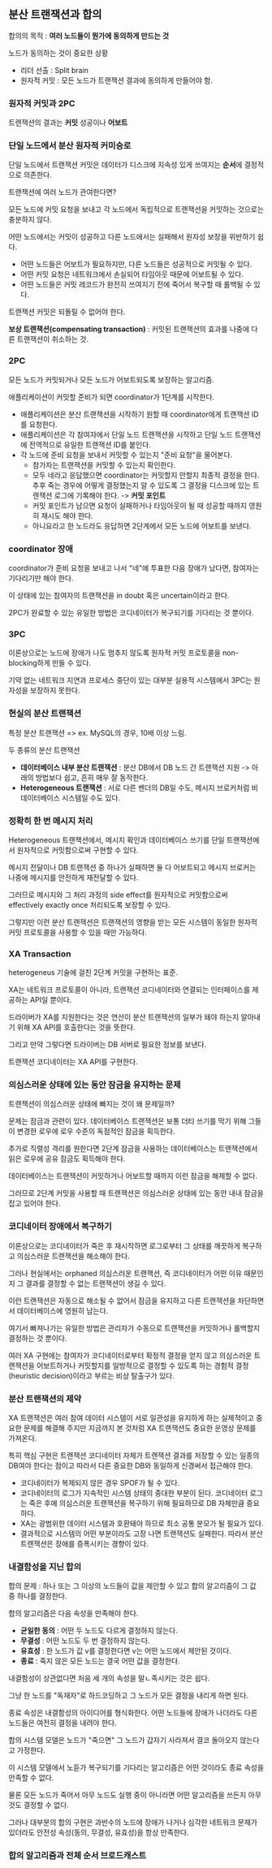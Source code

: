 ## 분산 트랜잭션과 합의

합의의 목적 : **여러 노드들이 뭔가에 동의하게 만드는 것**

노드가 동의하는 것이 중요한 상황
- 리더 선출 : Split brain
- 원자적 커밋 : 모든 노드가 트랜잭션 결과에 동의하게 만들어야 함.

### 원자적 커밋과 2PC

트랜잭션의 결과는 **커밋** 성공이나 **어보트**

### 단일 노드에서 분산 원자적 커미승로

단일 노드에서 트랜잭션 커밋은 데이터가 디스크에 지속성 있게 쓰여지는 **순서**에 결정적으로 의존한다.

트랜잭션에 여러 노드가 관여한다면?

모든 노드에 커밋 요청을 보내고 각 노드에서 독립적으로 트랜잭션을 커밋하는 것으로는 충분하지 않다.

어떤 노드에서는 커밋이 성공하고 다른 노드에서는 실패해서 원자성 보장을 위반하기 쉽다.

- 어떤 노드들은 어보트가 필요하지만, 다른 노드들은 성공적으로 커밋될 수 있다.
- 어떤 커밋 요청은 네트워크에서 손실되어 타임아웃 때문에 어보트될 수 있다.
- 어떤 노드들은 커밋 레코드가 완전히 쓰여지기 전에 죽어서 복구할 때 롤백될 수 있다.

트랜잭션 커밋은 되돌릴 수 없어야 한다.

**보상 트랜잭션(compensating transaction)** : 커밋된 트랜잭션의 효과를 나중에 다른 트랜잭션이 취소하는 것.

### 2PC

모든 노드가 커밋되거나 모든 노드가 어보트되도록 보장하는 알고리즘.

애플리케이션이 커밋할 준비가 되면 coordinator가 1단계를 시작한다.

- 애플리케이션은 분산 트랜잭션을 시작하기 원할 때 coordinator에게 트랜잭션 ID를 요청한다.
- 애플리케이션은 각 참여자에서 단일 노드 트랜잭션을 시작하고 단일 노드 트랜잭션에 전역적으로 유일한 트랜잭션 ID를 붙인다. 
- 각 노드에 준비 요청을 보내서 커밋할 수 있는지 "준비 요청"을 물어본다.
  - 참가자는 트랜잭션을 커밋할 수 있는지 확인한다. 
  - 모두 네라고 응답했으면 coordinator는 커밋할지 안할지 최종적 결정을 한다. 추후 죽는 경우에 어떻게 결정했는지 알 수 있도록 그 결정을 디스크에 있는 트랜잭션 로그에 기록해야 한다. -> **커밋 포인트**
  - 커밋 포인트가 남으면 요청이 실패하거나 타임아웃이 될 때 성공할 때까지 영원히 재시도 해야 한다.
  - 아니요라고 한 노드라도 응답하면 2단계에서 모든 노드에 어보트를 보낸다.

### coordinator 장애

coordinator가 준비 요청을 보내고 나서 "네"에 투표한 다음 장애가 났다면, 참여자는 기다리기만 해야 한다.

이 상태에 있는 참여자의 트랜잭션을 in doubt 혹은 uncertain이라고 한다.

2PC가 완료할 수 있는 유일한 방법은 코디네이터가 복구되기를 기다리는 것 뿐이다.

### 3PC

이론상으로는 노드에 장애가 나도 멈추지 않도록 원자적 커밋 프로토콜을 non-blocking하게 만들 수 있다. 

기약 없는 네트워크 지연과 프로세스 중단이 있는 대부분 실용적 시스템에서 3PC는 원자성을 보장하지 못한다.

### 현실의 분산 트랜잭션

특정 분산 트랜잭션 => ex. MySQL의 경우, 10배 이상 느림.

두 종류의 분산 트랜잭션

- **데이터베이스 내부 분산 트랜잭션** : 분산 DB에서 DB 노드 간 트랜잭션 지원 -> 아래의 방법보다 쉽고, 흔히 매우 잘 동작한다.
- **Heterogeneous 트랜잭션** : 서로 다른 벤더의 DB일 수도, 메시지 브로커처럼 비데이터베이스 시스템일 수도 있다.

### 정확히 한 번 메시지 처리

Heterogeneous 트랜잭션에서, 메시지 확인과 데이터베이스 쓰기를 단일 트랜잭션에서 원자적으로 커밋함으로써 구현할 수 있다.

메시지 전달이나 DB 트랜잭션 중 하나가 실패하면 둘 다 어보트되고 메시지 브로커는 나중에 메시지를 안전하게 재전달할 수 있다.

그러므로 메시지와 그 처리 과정의 side effect를 원자적으로 커밋함으로써 effectively exactly once 처리되도록 보장할 수 있다.

그렇지만 이런 분산 트랜잭션은 트랜잭션의 영향을 받는 모든 시스템이 동일한 원자적 커밋 프로토콜을 사용할 수 있을 때만 가능하다.

### XA Transaction

heterogeneus 기술에 걸친 2단계 커밋을 구현하는 표준.

XA는 네트워크 프로토콜이 아니라, 트랜잭션 코디네이터와 연결되는 인터페이스를 제공하는 API일 뿐이다.

드라이버가 XA를 지원한다는 것은 연산이 분산 트랜잭션의 일부가 돼야 하는지 알아내기 위해 XA API를 호출한다는 것을 뜻한다.

그리고 만약 그렇다면 드라이버는 DB 서버로 필요한 정보를 보낸다.

트랜잭션 코디네이터는 XA API를 구현한다.

### 의심스러운 상태에 있는 동안 잠금을 유지하는 문제

트랜잭션이 의심스러운 상태에 빠지는 것이 왜 문제일까?

문제는 잠금과 관련이 있다. 데이터베이스 트랜잭션은 보통 더티 쓰기를 막기 위해 그들이 변경한 로우에 로우 수준의 독점적인 잠금을 획득한다.

추가로 직렬성 격리를 원한다면 2단계 잠금을 사용하는 데이터베이스는 트랜잭션에서 읽은 로우에 공유 잠금도 획득해야 한다.

데이터베이스는 트랜잭션이 커밋하거나 어보트할 때까지 이런 잠금을 해제할 수 없다.

그러므로 2단계 커밋을 사용할 때 트랜잭션은 의심스러운 상태에 있는 동안 내내 잠금을 잡고 있어야 한다.

### 코디네이터 장애에서 복구하기

이론상으로는 코디네이터가 죽은 후 재시작하면 로그로부터 그 상태를 깨끗하게 복구하고 의심스러운 트랜잭션을 해소해야 한다.

그러나 현실에서는 orphaned 의심스러운 트랜잭션, 즉 코디네이터가 어떤 이유 때문인지 그 결과를 결정할 수 없는 트랜잭션이 생길 수 있다.

이런 트랜잭션은 자동으로 해소될 수 없어서 잠금을 유지하고 다른 트랜잭션을 차단하면서 데이터베이스에 영원히 남는다.

여기서 빠져나가는 유일한 방법은 관리자가 수동으로 트랜잭션을 커밋하거나 롤백할지 결정하는 것 뿐이다.

여러 XA 구현에는 참여자가 코디네이터로부터 확정적 결정을 얻지 않고 의심스러운 트랜잭션을 어보트하거나 커밋할지를 일방적으로 결정할 수 있도록 하는 경험적 결정(heuristic decision)이라고 부르는 비상 탈출구가 있다.

### 분산 트랜잭션의 제약

XA 트랜잭션은 여러 참여 데이터 시스템이 서로 일관성을 유지하게 하는 실제적이고 중요한 문제를 해결해 주지만 지금까지 본 것처럼 XA 트랜잭션도 중요한 운영상 문제를 가져온다.

특히 핵심 구현은 트랜잭션 코디네이터 자체가 트랜잭션 결과를 저장할 수 있는 일종의 DB여야 한다는 점이고 따라서 다른 중요한 DB와 동일하게 신경써서 접근해야 한다.

- 코디네이터가 복제되지 않은 경우 SPOF가 될 수 있다.
- 코디네이터의 로그가 지속적인 시스템 상태의 중대한 부분이 된다. 코디네이터 로그는 죽은 후에 의심스러운 트랜잭션을 복구하기 위해 필요하므로 DB 자체만큼 중요하다.
- XA는 광범위한 데이터 시스템과 호환돼야 하므로 최소 공통 분모가 될 필요가 있다.
- 결과적으로 시스템의 어떤 부분이라도 고장 나면 트랜잭션도 실패한다. 따라서 분산 트랜잭션은 장애를 증폭시키는 경향이 있다.

### 내결함성을 지닌 합의

합의 문제 : 하나 또는 그 이상의 노드들이 값을 제안할 수 있고 합의 알고리즘이 그 값 중 하나를 결정한다.

합의 알고리즘은 다음 속성을 만족해야 한다.

- **균일한 동의** : 어떤 두 노드도 다르게 결정하지 않는다.
- **무결성** : 어떤 노드도 두 번 결정하지 않는다.
- **유효성** : 한 노드가 값 v를 결정한다면 v는 어떤 노드에서 제안된 것이다.
- **종료** : 죽지 않은 모든 노드는 결국 어떤 값을 결정한다.

내결함성이 상관없다면 처음 세 개의 속성을 말ㄴ족시키는 것은 쉽다.

그냥 한 노드를 "독재자"로 하드코딩하고 그 노드가 모든 결정을 내리게 하면 된다.

종료 속성은 내결함성의 아이디어를 형식화한다. 어떤 노드들에 장애가 나더라도 다른 노드들은 여전히 결정을 내려야 한다.

합의 시스템 모델은 노드가 "죽으면" 그 노드가 갑자기 사라져서 결코 돌아오지 않는다고 가정한다.

이 시스템 모델에서 노듣가 복구되기를 기다리는 알고리즘은 어떤 것이라도 종료 속성을 만족할 수 없다.

물론 모든 노드가 죽어서 아무 노드도 실행 중이 아니라면 어떤 알고리즘을 쓰든지 아무것도 결정할 수 없다.

그러나 대부분의 합의 구현은 과반수의 노드에 장애가 나거나 심각한 네트워크 문제가 있더라도 안전성 속성(동의, 무결성, 유효성)을 항상 만족한다.

### 합의 알고리즘과 전체 순서 브로드캐스트